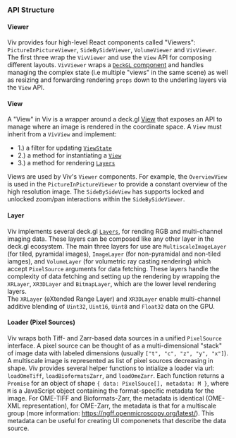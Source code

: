### API Structure

#### Viewer

Viv provides four high-level React components called "Viewers": `PictureInPictureViewer`,
`SideBySideViewer`, `VolumeViewer` and `VivViewer`. The first three wrap the `VivViewer` and use the `View` API for composing different layouts.
`VivViewer` wraps a [`DeckGL` component](https://deck.gl/#/documentation/deckgl-api-reference/deck) and handles
managing the complex state (i.e multiple "views" in the same scene) as well as
resizing and forwarding rendering `props` down to the underling layers via the `View` API.

#### View

A "View" in Viv is a wrapper around a deck.gl 
[View](https://deck.gl/#/documentation/developer-guide/views-and-projections?section=view)
that exposes an API to manage where an image is rendered in the coordinate space. A `View`
must inherit from a `VivView` and implement:

- 1.) a filter for updating [`ViewState`](https://deck.gl/#/documentation/developer-guide/views-and-projections?section=view-state)
- 2.) a method for instantiating a [`View`](https://deck.gl/#/documentation/developer-guide/views-and-projections?section=view)
- 3.) a method for rendering [`Layers`](https://deck.gl/#/documentation/developer-guide/using-layers)

Views are used by Viv's `Viewer` components. For example, the `OverviewView` is used in the 
`PictureInPictureViewer` to provide a constant overview of the high resolution image. The 
`SideBySideView` has supports locked and unlocked zoom/pan interactions within 
the `SideBySideViewer`.

#### Layer

Viv implements several deck.gl
[`Layers`](https://deck.gl/#/documentation/developer-guide/using-layers),
for rending RGB and multi-channel imaging data. These layers can be composed like any other
layer in the deck.gl ecosystem. The main three layers for use are `MultiscaleImageLayer` (for tiled, pyramidal images),
`ImageLayer` (for non-pyramidal and non-tiled iamges), and `VolumeLayer` (for volumetric ray casting rendering)
which accept `PixelSource` arguments for data fetching.  These layers handle the complexity of data fetching
and setting up the rendering by wrapping the `XRLayer`, `XR3DLayer` and `BitmapLayer`, which are the lower level rendering layers.  
The `XRLayer` (eXtended Range Layer) and `XR3DLayer` enable multi-channel additive blending of `Uint32`, `Uint16`, `Uint8` and `Float32` data on the GPU. 

#### Loader (Pixel Sources)

Viv wraps both Tiff- and Zarr-based data sources in a unified `PixelSource` interface. A pixel
source can be thought of as a multi-dimensional "stack" of image data with labeled 
dimensions (usually `["t", "c", "z", "y", "x"]`). A multiscale image is represented as list
of pixel sources decreasing in shape. Viv provides several helper functions to intialize a 
loader via url: `loadOmeTiff`, `loadBioformatsZarr`, and `loadOmeZarr`. Each function returns a
`Promise` for an object of shape `{ data: PixelSouce[], metadata: M }`, where `M` is a JavaScript
object containing the format-specific metadata for the image. For OME-TIFF and Bioformats-Zarr,
the metadata is identical (OME-XML representation), for OME-Zarr, the metadata is that for a
multiscale group (more information: https://ngff.openmicroscopy.org/latest/). This metadata 
can be useful for creating UI componenets that describe the data source.
